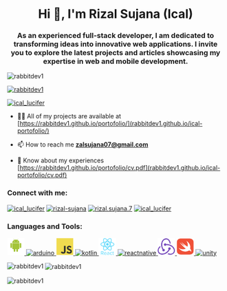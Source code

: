 <h1 align="center">Hi 👋, I'm Rizal Sujana (Ical)</h1>
<h3 align="center">As an experienced full-stack developer, I am dedicated to transforming ideas into innovative web applications. I invite you to explore the latest projects and articles showcasing my expertise in web and mobile development.</h3>

<p align="left"> <img src="https://komarev.com/ghpvc/?username=rabbitdev1&label=Profile%20views&color=0e75b6&style=flat" alt="rabbitdev1" /> </p>

<p align="left"> <a href="https://github.com/ryo-ma/github-profile-trophy"><img src="https://github-profile-trophy.vercel.app/?username=rabbitdev1" alt="rabbitdev1" /></a> </p>

<p align="left"> <a href="https://twitter.com/ical_lucifer" target="blank"><img src="https://img.shields.io/twitter/follow/ical_lucifer?logo=twitter&style=for-the-badge" alt="ical_lucifer" /></a> </p>

- 👨‍💻 All of my projects are available at [https://rabbitdev1.github.io/portofolio/](rabbitdev1.github.io/ical-portofolio/)

- 📫 How to reach me **zalsujana07@gmail.com**

- 📄 Know about my experiences [https://rabbitdev1.github.io/portofolio/cv.pdf](rabbitdev1.github.io/ical-portofolio/cv.pdf)

<h3 align="left">Connect with me:</h3>
<p align="left">
<a href="https://twitter.com/ical_lucifer" target="blank"><img align="center" src="https://raw.githubusercontent.com/rahuldkjain/github-profile-readme-generator/master/src/images/icons/Social/twitter.svg" alt="ical_lucifer" height="30" width="40" /></a>
<a href="https://linkedin.com/in/rizal-sujana" target="blank"><img align="center" src="https://raw.githubusercontent.com/rahuldkjain/github-profile-readme-generator/master/src/images/icons/Social/linked-in-alt.svg" alt="rizal-sujana" height="30" width="40" /></a>
<a href="https://fb.com/rizal.sujana.7" target="blank"><img align="center" src="https://raw.githubusercontent.com/rahuldkjain/github-profile-readme-generator/master/src/images/icons/Social/facebook.svg" alt="rizal.sujana.7" height="30" width="40" /></a>
<a href="https://instagram.com/ical_lucifer" target="blank"><img align="center" src="https://raw.githubusercontent.com/rahuldkjain/github-profile-readme-generator/master/src/images/icons/Social/instagram.svg" alt="ical_lucifer" height="30" width="40" /></a>
</p>

<h3 align="left">Languages and Tools:</h3>
<p align="left"> <a href="https://developer.android.com" target="_blank" rel="noreferrer"> <img src="https://raw.githubusercontent.com/devicons/devicon/master/icons/android/android-original-wordmark.svg" alt="android" width="40" height="40"/> </a> <a href="https://www.arduino.cc/" target="_blank" rel="noreferrer"> <img src="https://cdn.worldvectorlogo.com/logos/arduino-1.svg" alt="arduino" width="40" height="40"/> </a> <a href="https://developer.mozilla.org/en-US/docs/Web/JavaScript" target="_blank" rel="noreferrer"> <img src="https://raw.githubusercontent.com/devicons/devicon/master/icons/javascript/javascript-original.svg" alt="javascript" width="40" height="40"/> </a> <a href="https://kotlinlang.org" target="_blank" rel="noreferrer"> <img src="https://www.vectorlogo.zone/logos/kotlinlang/kotlinlang-icon.svg" alt="kotlin" width="40" height="40"/> </a> <a href="https://reactjs.org/" target="_blank" rel="noreferrer"> <img src="https://raw.githubusercontent.com/devicons/devicon/master/icons/react/react-original-wordmark.svg" alt="react" width="40" height="40"/> </a> <a href="https://reactnative.dev/" target="_blank" rel="noreferrer"> <img src="https://reactnative.dev/img/header_logo.svg" alt="reactnative" width="40" height="40"/> </a> <a href="https://redux.js.org" target="_blank" rel="noreferrer"> <img src="https://raw.githubusercontent.com/devicons/devicon/master/icons/redux/redux-original.svg" alt="redux" width="40" height="40"/> </a> <a href="https://developer.apple.com/swift/" target="_blank" rel="noreferrer"> <img src="https://raw.githubusercontent.com/devicons/devicon/master/icons/swift/swift-original.svg" alt="swift" width="40" height="40"/> </a> <a href="https://unity.com/" target="_blank" rel="noreferrer"> <img src="https://www.vectorlogo.zone/logos/unity3d/unity3d-icon.svg" alt="unity" width="40" height="40"/> </a> </p>

<p><img align="left" src="https://github-readme-stats.vercel.app/api/top-langs?username=rabbitdev1&show_icons=true&locale=en&layout=compact" alt="rabbitdev1" /></p>

<p>&nbsp;<img align="center" src="https://github-readme-stats.vercel.app/api?username=rabbitdev1&show_icons=true&locale=en" alt="rabbitdev1" /></p>

<p><img align="center" src="https://github-readme-streak-stats.herokuapp.com/?user=rabbitdev1&" alt="rabbitdev1" /></p>
